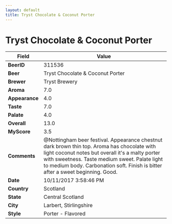 ```yaml
---
layout: default
title: Tryst Chocolate & Coconut Porter
---
```


# Tryst Chocolate & Coconut Porter

| Field         | Value     |
|---------------|-----------|
| **BeerID** | 311536 |
| **Beer** | Tryst Chocolate & Coconut Porter |
| **Brewer** | Tryst Brewery |
| **Aroma** | 7.0 |
| **Appearance** | 4.0 |
| **Taste** | 7.0 |
| **Palate** | 4.0 |
| **Overall** | 13.0 |
| **MyScore** | 3.5 |
| **Comments** | @Nottingham beer festival. Appearance chestnut dark brown thin top. Aroma has chocolate with light coconut notes but overall it&#39;s a malty porter with sweetness. Taste medium sweet. Palate light to medium body. Carbonation soft. Finish is bitter after a sweet beginning. Good. |
| **Date** | 10/11/2017 3:58:46 PM |
| **Country** | Scotland |
| **State** | Central Scotland |
| **City** | Larbert, Stirlingshire |
| **Style** | Porter - Flavored |
